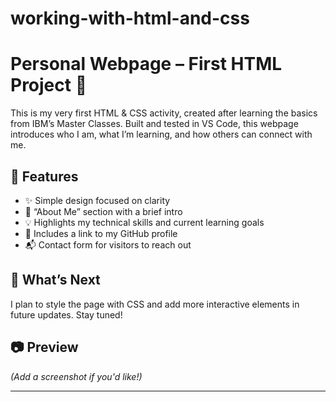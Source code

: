 # working-with-html-and-css
# Personal Webpage – First HTML Project 🌸

This is my very first HTML & CSS activity, created after learning the basics from IBM’s Master Classes. Built and tested in VS Code, this webpage introduces who I am, what I’m learning, and how others can connect with me.

## 📌 Features
- ✨ Simple design focused on clarity
- 📖 “About Me” section with a brief intro
- 💡 Highlights my technical skills and current learning goals
- 🔗 Includes a link to my GitHub profile
- 📬 Contact form for visitors to reach out

## 🚧 What’s Next
I plan to style the page with CSS and add more interactive elements in future updates. Stay tuned!

## 📷 Preview
*(Add a screenshot if you'd like!)*

---

